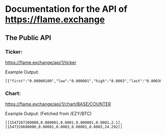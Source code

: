 # Documentation for the API of https://flame.exchange


## The Public API



### Ticker:
https://flame.exchange/api/1/ticker

Example Output:
```
[{"first":"0.00000100","low":"0.000001","high":"0.0003","last":"0.00030000","volume":"26.392","base":"EZY","counter":"BTC"}]
```


### Chart:

https://flame.exchange/api/1/chart/BASE/COUNTER

Example Output: (Fetched from /EZY/BTC)
```
[[1547287200000,0.000001,0.0001,0.000001,0.0001,2.1],[1547319600000,0.00001,0.0003,0.00001,0.0003,24.292]]
```
